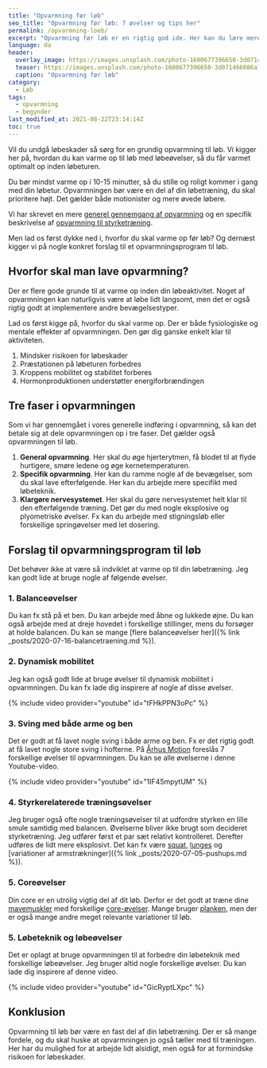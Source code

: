 ```yaml
---
title: "Opvarmning før løb"
seo_title: "Opvarmning før løb: 7 øvelser og tips her"
permalink: /opvarmning-loeb/
excerpt: "Opvarmning før løb er en rigtig god ide. Her kan du lære mere om forskelige faser i opvarmningen og gode opvarmningsøvelser til løb, så du kan præstere bedre og undgå skader."
language: da
header:
  overlay_image: https://images.unsplash.com/photo-1600677396650-3d071466086a?ixid=MnwxMjA3fDB8MHxzZWFyY2h8Mnx8d2FybXVwfGVufDB8fDB8fA%3D%3D&ixlib=rb-1.2.1&auto=format&fit=crop&w=1900&q=60
  teaser: https://images.unsplash.com/photo-1600677396650-3d071466086a?ixid=MnwxMjA3fDB8MHxzZWFyY2h8Mnx8d2FybXVwfGVufDB8fDB8fA%3D%3D&ixlib=rb-1.2.1&auto=format&fit=crop&w=400&q=60
  caption: "Opvarmning før løb"
category:
  - Løb
tags:
  - opvarmning
  - begynder
last_modified_at: 2021-08-22T23:14:14Z
toc: true
---
```


Vil du undgå løbeskader så sørg for en grundig opvarmning til løb. Vi kigger her på, hvordan du kan varme op til løb med løbeøvelser, så du får varmet optimalt op inden løbeturen.

Du bør mindst varme op i 10-15 minutter, så du stille og roligt kommer i gang med din løbetur.
Opvarmningen bør være en del af din løbetræning, du skal prioritere højt. Det gælder både motionister og mere øvede løbere.

Vi har skrevet en mere [generel gennemgang af opvarmning](/opvarmning/) og en specifik beskrivelse af [opvarmning til styrketræning](/opvarmning-styrketraening/). 

Men lad os først dykke ned i, hvorfor du skal varme op før løb? Og dernæst kigger vi på nogle konkret forslag til et opvarmningsprogram til løb.

## Hvorfor skal man lave opvarmning?

Der er flere gode grunde til at varme op inden din løbeaktivitet. Noget af opvarmningen kan naturligvis være at løbe lidt langsomt, men det er også rigtig godt at implementere andre bevægelsestyper.

Lad os først kigge på, hvorfor du skal varme op. Der er både fysiologiske og mentale effekter af opvarmningen. Den gør dig ganske enkelt klar til aktiviteten.

1. Mindsker risikoen for løbeskader
2. Præstationen på løbeturen forbedres
3. Kroppens mobilitet og stabilitet forberes
4. Hormonproduktionen understøtter energiforbrændingen

## Tre faser i opvarmningen

Som vi har gennemgået i vores generelle indføring i opvarmning, så kan det betale sig at dele opvarmningen op i tre faser. Det gælder også opvarmningen til løb.

1. **General opvarmning**. Her skal du øge hjerterytmen, få blodet til at flyde hurtigere, smøre ledene og øge kernetemperaturen.
2. **Specifik opvarmning**. Her kan du ramme nogle af de bevægelser, som du skal lave efterfølgende. Her kan du arbejde mere specifikt med løbeteknik.
3. **Klargøre nervesystemet**. Her skal du gøre nervesystemet helt klar til den efterfølgende træning. Det gør du med nogle eksplosive og plyometriske øvelser. Fx kan du arbejde med stigningsløb eller forskellige springøvelser med let dosering.

## Forslag til opvarmningsprogram til løb

Det behøver ikke at være så indviklet at varme op til din løbetræning. Jeg kan godt lide at bruge nogle af følgende øvelser.

### 1. Balanceøvelser

Du kan fx stå på et ben. Du kan arbejde med åbne og lukkede øjne. Du kan også arbejde med at dreje hovedet i forskellige stillinger, mens du forsøger at holde balancen. Du kan se mange [flere balanceøvelser her]({% link _posts/2020-07-16-balancetraening.md %}).

### 2. Dynamisk mobilitet

Jeg kan også godt lide at bruge øvelser til dynamisk mobilitet i opvarmningen. Du kan fx lade dig inspirere af nogle af disse øvelser. 

{% include video provider="youtube" id="tFHkPPN3oPc" %}

### 3. Sving med både arme og ben

Det er godt at få lavet nogle sving i både arme og ben. Fx er det rigtig godt at få lavet nogle store sving i hofterne. På [Århus Motion](https://www.aarhusmotion.dk/traening/blog/1026) foreslås 7 forskellige øvelser til opvarmningen. Du kan se alle øvelserne i denne Youtube-video.

{% include video provider="youtube" id="1IF45mpytUM" %}

### 4. Styrkerelaterede træningsøvelser

Jeg bruger også ofte nogle træningsøvelser til at udfordre styrken en lille smule samtidig med balancen. Øvelserne bliver ikke brugt som decideret styrketræning. Jeg udfører først et par sæt relativt kontrolleret. Derefter udføres de lidt mere eksplosivt. Det kan fx være [squat](/squat/), [lunges](/lunges/) og [variationer af armstrækninger]({% link _posts/2020-07-05-pushups.md %}).

### 5. Coreøvelser

Din core er en utrolig vigtig del af dit løb. Derfor er det godt at træne dine [mavemuskler](/muskler/mave/) med forskellige [core-øvelser](/core/). Mange bruger [planken](/planken/), men der er også mange andre meget relevante variationer til løb.

### 5. Løbeteknik og løbeøvelser

Det er oplagt at bruge opvarmningen til at forbedre din løbeteknik med forskellige løbeøvelser. Jeg bruger altid nogle forskellige øvelser. Du kan lade dig inspirere af denne video.

{% include video provider="youtube" id="GicRyptLXpc" %}

## Konklusion

Opvarmning til løb bør være en fast del af din løbetræning. Der er så mange fordele, og du skal huske at opvarmningen jo også tæller med til træningen. Her har du mulighed for at arbejde lidt alsidigt, men også for at formindske risikoen for løbeskader.
